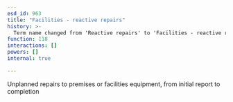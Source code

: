 ```yaml
---
esd_id: 963
title: "Facilities - reactive repairs"
history: >-
  Term name changed from 'Reactive repairs' to 'Facilities - reactive repairs' in version 3.00.
function: 118
interactions: []
powers: []
internal: true

---
```


Unplanned repairs to premises or facilities equipment, from initial report to completion

